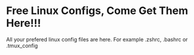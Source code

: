 # Free Linux Configs, Come Get Them Here!!!
All your prefered linux config files are here. For example .zshrc, .bashrc or .tmux_config
